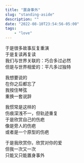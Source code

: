 ```yaml
---
title: "置身事外"
slug: "standing-aside"
description: ""
date: "2022-08-10T23:54:56-05:00"
tags: 
    - "love"
---
```

于是很多故事反复重演\
于是复读再复读\
我们与世界关联的：巧合多过必然\
但是与世界相爱的：平凡多过独特

我想要说的\
在你之后都忘了\
我按住琴弦\
重换一套说辞

我惯常是这样的\
伤痕深浅不一，但轨迹重复\
于是欣赏自己的伤疤\
像是旁人的伤疤\
或者是一个原型的伤疤

于是我欣赏你，欣赏对你的爱\
但我一次又一次\
只能又只能置身事外
